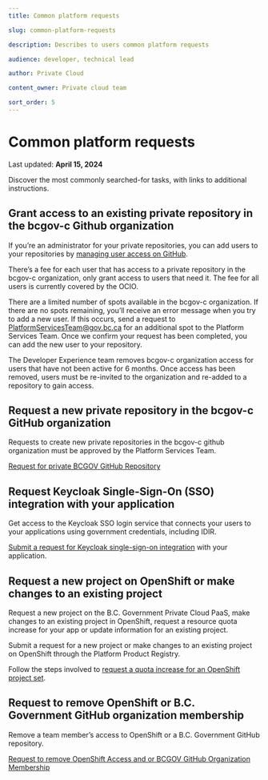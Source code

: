 ```yaml
---
title: Common platform requests

slug: common-platform-requests

description: Describes to users common platform requests 

audience: developer, technical lead

author: Private Cloud

content_owner: Private cloud team

sort_order: 5
---
```


# Common platform requests 
Last updated: **April 15, 2024**

Discover the most commonly searched-for tasks, with links to additional instructions.

## Grant access to an existing private repository in the bcgov-c Github organization

If you’re an administrator for your private repositories, you can add users to your repositories by [managing user access on GitHub](https://docs.github.com/en/organizations/managing-user-access-to-your-organizations-repositories/managing-repository-roles/managing-an-individuals-access-to-an-organization-repository).

There’s a fee for each user that has access to a private repository in the bcgov-c organization, only grant access to users that need it. The fee for all users is currently covered by the OCIO.

There are a limited number of spots available in the bcgov-c organization. If there are no spots remaining, you’ll receive an error message when you try to add a new user. If this occurs, send a request to [PlatformServicesTeam@gov.bc.ca](mailto:platformservicesteam@gov.bc.ca) for an additional spot to the Platform Services Team. Once we confirm your request has been completed, you can add the new user to your repository.

The Developer Experience team removes bcgov-c organization access for users that have not been active for 6 months. Once access has been removed, users must be re-invited to the organization and re-added to a repository to gain access.

## Request a new private repository in the bcgov-c GitHub organization

Requests to create new private repositories in the bcgov-c github organization must be approved by the Platform Services Team.

[Request for private BCGOV GitHub Repository](https://github.com/BCDevOps/devops-requests/issues/new/choose)

## Request Keycloak Single-Sign-On (SSO) integration with your application

Get access to the Keycloak SSO login service that connects your users to your applications using government credentials, including IDIR.

[Submit a request for Keycloak single-sign-on integration](https://github.com/bcgov/sso-keycloak/wiki/SSO-Onboarding) with your application.

## Request a new project on OpenShift or make changes to an existing project

Request a new project on the B.C. Government Private Cloud PaaS, make changes to an existing project in OpenShift, request a resource quota increase for your app or update information for an existing project.

Submit a request for a new project or make changes to an existing project on OpenShift through the Platform Product Registry. 

Follow the steps involved to [request a quota increase for an OpenShift project set](../automation-and-resiliency/request-quota-increase-for-openshift-project-set.md).

## Request to remove OpenShift or B.C. Government GitHub organization membership

Remove a team member’s access to OpenShift or a B.C. Government GitHub repository.

[Request to remove OpenShift Access and or BCGOV GitHub Organization Membership](https://github.com/BCDevOps/devops-requests/issues/new/choose)




